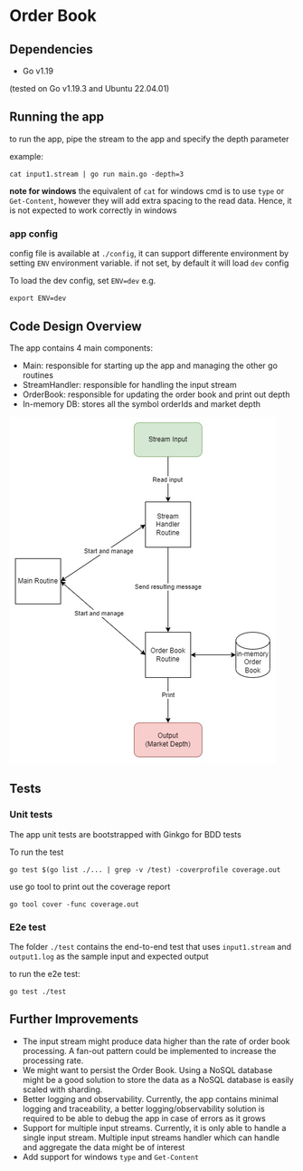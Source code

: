 # Order Book

## Dependencies

* Go v1.19 

(tested on Go v1.19.3 and Ubuntu 22.04.01)

## Running the app

to run the app, pipe the stream to the app and specify the depth parameter

example:

```
cat input1.stream | go run main.go -depth=3
```

**note for windows**
the equivalent of `cat` for windows cmd is to use `type` or `Get-Content`, however they will add extra spacing to the read data. Hence, it is not expected to work correctly in windows

### app config

config file is available at `./config`, it can support differente environment by setting `ENV` environment variable. if not set, by default it will load `dev` config

To load the dev config, set `ENV=dev` e.g.

```
export ENV=dev
```

## Code Design Overview

The app contains 4 main components:
* Main: responsible for starting up the app and managing the other go routines
* StreamHandler: responsible for handling the input stream
* OrderBook: responsible for updating the order book and print out depth
* In-memory DB: stores all the symbol orderIds and market depth

![diagram](doc/order_book.jpg)

## Tests

### Unit tests

The app unit tests are bootstrapped with Ginkgo for BDD tests

To run the test

```
go test $(go list ./... | grep -v /test) -coverprofile coverage.out
```

use go tool to print out the coverage report

```
go tool cover -func coverage.out
```

### E2e test

The folder `./test` contains the end-to-end test that uses `input1.stream` and `output1.log` as the sample input and expected output

to run the e2e test:

```
go test ./test
```

## Further Improvements

* The input stream might produce data higher than the rate of order book processing. A fan-out pattern could be implemented to increase the processing rate.
* We might want to persist the Order Book. Using a NoSQL database might be a good solution to store the data as a NoSQL database is easily scaled with sharding.
* Better logging and observability. Currently, the app contains minimal logging and traceability, a better logging/observability solution is required to be able to debug the app in case of errors as it grows
* Support for multiple input streams. Currently, it is only able to handle a single input stream. Multiple input streams handler which can handle and aggregate the data might be of interest
* Add support for windows `type` and `Get-Content`